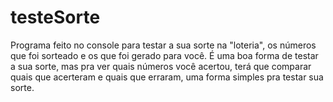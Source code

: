 
# testeSorte
Programa feito no console para testar a sua sorte na "loteria",
os números que foi sorteado e os que foi gerado para você.
É uma boa forma de testar a sua sorte, mas pra ver quais números você acertou,
terá que comparar quais que acerteram e quais que erraram,
uma forma simples pra testar sua sorte.  
